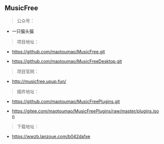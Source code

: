 ## MusicFree

>公众号：

-    一只猫头猫

>项目地址：

-    https://github.com/maotoumao/MusicFree.git

-    https://github.com/maotoumao/MusicFreeDesktop.git

>项目官网：

-    http://musicfree.upup.fun/

>插件地址：

-    https://github.com/maotoumao/MusicFreePlugins.git

-    https://gitee.com/maotoumao/MusicFreePlugins/raw/master/plugins.json

>下载地址：

-    https://wwzb.lanzoue.com/b042da1xe